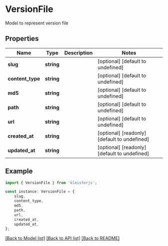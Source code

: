# VersionFile

Model to represent version file

## Properties

Name | Type | Description | Notes
------------ | ------------- | ------------- | -------------
**slug** | **string** |  | [optional] [default to undefined]
**content_type** | **string** |  | [optional] [default to undefined]
**md5** | **string** |  | [optional] [default to undefined]
**path** | **string** |  | [optional] [default to undefined]
**url** | **string** |  | [optional] [default to undefined]
**created_at** | **string** |  | [optional] [readonly] [default to undefined]
**updated_at** | **string** |  | [optional] [readonly] [default to undefined]

## Example

```typescript
import { VersionFile } from 'kleisterjs';

const instance: VersionFile = {
    slug,
    content_type,
    md5,
    path,
    url,
    created_at,
    updated_at,
};
```

[[Back to Model list]](../README.md#documentation-for-models) [[Back to API list]](../README.md#documentation-for-api-endpoints) [[Back to README]](../README.md)
